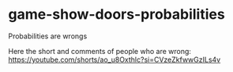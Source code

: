 # game-show-doors-probabilities

Probabilities are wrongs

Here the short and comments of people who are wrong: https://youtube.com/shorts/ao_u8Oxthlc?si=CVzeZkfwwGzILs4v
